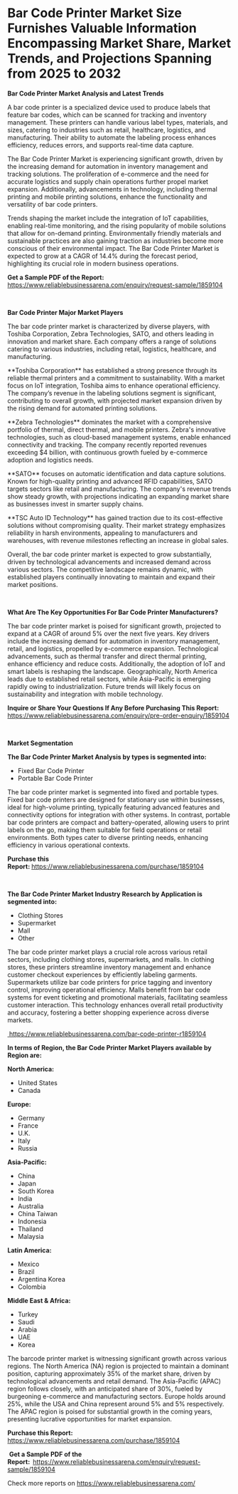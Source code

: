 <p><h1>Bar Code Printer Market Size Furnishes Valuable Information Encompassing Market Share, Market Trends, and Projections Spanning from 2025 to 2032</h1></p><p><strong>Bar Code Printer Market Analysis and Latest Trends</strong></p>
<p><p>A bar code printer is a specialized device used to produce labels that feature bar codes, which can be scanned for tracking and inventory management. These printers can handle various label types, materials, and sizes, catering to industries such as retail, healthcare, logistics, and manufacturing. Their ability to automate the labeling process enhances efficiency, reduces errors, and supports real-time data capture.</p><p>The Bar Code Printer Market is experiencing significant growth, driven by the increasing demand for automation in inventory management and tracking solutions. The proliferation of e-commerce and the need for accurate logistics and supply chain operations further propel market expansion. Additionally, advancements in technology, including thermal printing and mobile printing solutions, enhance the functionality and versatility of bar code printers.</p><p>Trends shaping the market include the integration of IoT capabilities, enabling real-time monitoring, and the rising popularity of mobile solutions that allow for on-demand printing. Environmentally friendly materials and sustainable practices are also gaining traction as industries become more conscious of their environmental impact. The Bar Code Printer Market is expected to grow at a CAGR of 14.4% during the forecast period, highlighting its crucial role in modern business operations.</p></p>
<p><strong>Get a Sample PDF of the Report:&nbsp;</strong> <a href="https://www.reliablebusinessarena.com/enquiry/request-sample/1859104?utm_campaign=2231&utm_medium=2&utm_source=Github&utm_content=ia&utm_term=16022025&utm_id=bar-code-printer">https://www.reliablebusinessarena.com/enquiry/request-sample/1859104</a></p>
<p>&nbsp;</p>
<p><strong>Bar Code Printer Major Market Players</strong></p>
<p><p>The bar code printer market is characterized by diverse players, with Toshiba Corporation, Zebra Technologies, SATO, and others leading in innovation and market share. Each company offers a range of solutions catering to various industries, including retail, logistics, healthcare, and manufacturing.</p><p>**Toshiba Corporation** has established a strong presence through its reliable thermal printers and a commitment to sustainability. With a market focus on IoT integration, Toshiba aims to enhance operational efficiency. The company’s revenue in the labeling solutions segment is significant, contributing to overall growth, with projected market expansion driven by the rising demand for automated printing solutions.</p><p>**Zebra Technologies** dominates the market with a comprehensive portfolio of thermal, direct thermal, and mobile printers. Zebra's innovative technologies, such as cloud-based management systems, enable enhanced connectivity and tracking. The company recently reported revenues exceeding $4 billion, with continuous growth fueled by e-commerce adoption and logistics needs.</p><p>**SATO** focuses on automatic identification and data capture solutions. Known for high-quality printing and advanced RFID capabilities, SATO targets sectors like retail and manufacturing. The company's revenue trends show steady growth, with projections indicating an expanding market share as businesses invest in smarter supply chains.</p><p>**TSC Auto ID Technology** has gained traction due to its cost-effective solutions without compromising quality. Their market strategy emphasizes reliability in harsh environments, appealing to manufacturers and warehouses, with revenue milestones reflecting an increase in global sales.</p><p>Overall, the bar code printer market is expected to grow substantially, driven by technological advancements and increased demand across various sectors. The competitive landscape remains dynamic, with established players continually innovating to maintain and expand their market positions.</p></p>
<p>&nbsp;</p>
<p><strong>What Are The Key Opportunities For Bar Code Printer Manufacturers?</strong></p>
<p><p>The bar code printer market is poised for significant growth, projected to expand at a CAGR of around 5% over the next five years. Key drivers include the increasing demand for automation in inventory management, retail, and logistics, propelled by e-commerce expansion. Technological advancements, such as thermal transfer and direct thermal printing, enhance efficiency and reduce costs. Additionally, the adoption of IoT and smart labels is reshaping the landscape. Geographically, North America leads due to established retail sectors, while Asia-Pacific is emerging rapidly owing to industrialization. Future trends will likely focus on sustainability and integration with mobile technology.</p></p>
<p><strong>Inquire or Share Your Questions If Any Before Purchasing This Report:</strong> <a href="https://www.reliablebusinessarena.com/enquiry/pre-order-enquiry/1859104?utm_campaign=2231&utm_medium=2&utm_source=Github&utm_content=ia&utm_term=16022025&utm_id=bar-code-printer">https://www.reliablebusinessarena.com/enquiry/pre-order-enquiry/1859104</a></p>
<p>&nbsp;</p>
<p><strong>Market Segmentation</strong></p>
<p><strong>The Bar Code Printer Market Analysis by types is segmented into:</strong></p>
<p><ul><li>Fixed Bar Code Printer</li><li>Portable Bar Code Printer</li></ul></p>
<p><p>The bar code printer market is segmented into fixed and portable types. Fixed bar code printers are designed for stationary use within businesses, ideal for high-volume printing, typically featuring advanced features and connectivity options for integration with other systems. In contrast, portable bar code printers are compact and battery-operated, allowing users to print labels on the go, making them suitable for field operations or retail environments. Both types cater to diverse printing needs, enhancing efficiency in various operational contexts.</p></p>
<p><strong>Purchase this Report:&nbsp;</strong><a href="https://www.reliablebusinessarena.com/purchase/1859104?utm_campaign=2231&utm_medium=2&utm_source=Github&utm_content=ia&utm_term=16022025&utm_id=bar-code-printer">https://www.reliablebusinessarena.com/purchase/1859104</a></p>
<p>&nbsp;</p>
<p><strong>The Bar Code Printer Market Industry Research by Application is segmented into:</strong></p>
<p><ul><li>Clothing Stores</li><li>Supermarket</li><li>Mall</li><li>Other</li></ul></p>
<p><p>The bar code printer market plays a crucial role across various retail sectors, including clothing stores, supermarkets, and malls. In clothing stores, these printers streamline inventory management and enhance customer checkout experiences by efficiently labeling garments. Supermarkets utilize bar code printers for price tagging and inventory control, improving operational efficiency. Malls benefit from bar code systems for event ticketing and promotional materials, facilitating seamless customer interaction. This technology enhances overall retail productivity and accuracy, fostering a better shopping experience across diverse markets.</p></p>
<p><a href="https://www.reliablebusinessarena.com/bar-code-printer-r1859104?utm_campaign=2231&utm_medium=2&utm_source=Github&utm_content=ia&utm_term=16022025&utm_id=bar-code-printer">&nbsp;https://www.reliablebusinessarena.com/bar-code-printer-r1859104</a></p>
<p><strong>In terms of Region, the Bar Code Printer Market Players available by Region are:</strong></p>
<p>
    <p> <strong> North America: </strong>
        <ul>
            <li>United States</li>
            <li>Canada</li>
        </ul>
        </p> 
    <p> <strong> Europe: </strong>
        <ul>
            <li>Germany</li>
            <li>France</li>
            <li>U.K.</li>
            <li>Italy</li>
            <li>Russia</li>
        </ul>
        </p> 
    <p> <strong> Asia-Pacific: </strong>
        <ul>
            <li>China</li>
            <li>Japan</li>
            <li>South Korea</li>
            <li>India</li>
            <li>Australia</li>
            <li>China Taiwan</li>
            <li>Indonesia</li>
            <li>Thailand</li>
            <li>Malaysia</li>
        </ul>
        </p> 
    <p> <strong> Latin America: </strong>
        <ul>
            <li>Mexico</li>
            <li>Brazil</li>
            <li>Argentina Korea</li>
            <li>Colombia</li>
        </ul>
        </p> 
    <p> <strong> Middle East & Africa: </strong>
        <ul>
            <li>Turkey</li>
            <li>Saudi</li>
            <li>Arabia</li>
            <li>UAE</li>
            <li>Korea</li>
        </ul>
    </p>
    </p>
<p><p>The barcode printer market is witnessing significant growth across various regions. The North America (NA) region is projected to maintain a dominant position, capturing approximately 35% of the market share, driven by technological advancements and retail demand. The Asia-Pacific (APAC) region follows closely, with an anticipated share of 30%, fueled by burgeoning e-commerce and manufacturing sectors. Europe holds around 25%, while the USA and China represent around 5% and 5% respectively. The APAC region is poised for substantial growth in the coming years, presenting lucrative opportunities for market expansion.</p></p>
<p><strong>Purchase this Report: </strong><a href="https://www.reliablebusinessarena.com/purchase/1859104?utm_campaign=2231&utm_medium=2&utm_source=Github&utm_content=ia&utm_term=16022025&utm_id=bar-code-printer">https://www.reliablebusinessarena.com/purchase/1859104</a></p>
<p>&nbsp;<strong>Get a Sample PDF of the Report:&nbsp;&nbsp;</strong><a href="https://www.reliablebusinessarena.com/enquiry/request-sample/1859104?utm_campaign=2231&utm_medium=2&utm_source=Github&utm_content=ia&utm_term=16022025&utm_id=bar-code-printer">https://www.reliablebusinessarena.com/enquiry/request-sample/1859104</a></p>
<p><strong></strong></p>
<p>Check more reports on <a href="https://www.reliablebusinessarena.com/?utm_campaign=2231&utm_medium=2&utm_source=Github&utm_content=ia&utm_term=16022025&utm_id=bar-code-printer">https://www.reliablebusinessarena.com/</a></p>